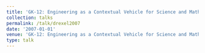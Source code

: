 ```yaml
---
title: 'GK-12: Engineering as a Contextual Vehicle for Science and Mathematics Education Poster'
collection: talks
permalink: /talk/drexel2007
date: '2007-01-01'
venue: 'GK-12: Engineering as a Contextual Vehicle for Science and Mathematics Education Poster. 2007 NSF GK-12 Annual Meeting, Washington DC and 2007 Drexel Research (RISC) Day'
type: talk
---
```


